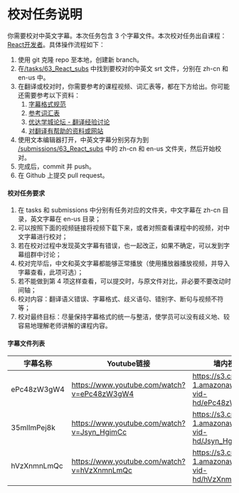 # 校对任务说明

你需要校对中英文字幕。本次任务包含 3 个字幕文件。本次校对任务出自课程：[React开发者](https://cn.udacity.com/course/react-nanodegree--nd019)。具体操作流程如下：

1. 使用 git 克隆 repo 至本地，创建新 branch。
2. 在[/tasks/63_React_subs](/tasks/63_React_subs) 中找到要校对的中英文 srt 文件，分别在 zh-cn 和 en-us 中。
3. 在翻译或校对时，你需要参考的课程视频、词汇表等，都在下方给出。你可能还需要参考以下资料：
    1. [字幕格式规范](https://github.com/udacity/cn-translation-volunteer-training/blob/master/documents/%E4%B8%AD%E6%96%87%E5%AD%97%E5%B9%95%E6%A0%BC%E5%BC%8F%E8%A7%84%E8%8C%83.md)
    2. [参考词汇表](https://docs.google.com/spreadsheets/d/1u5Nf9IEqfRR2EI4Q695KhH4dySIr9yF6rP2lTGrZKjg/edit?usp=sharing)
    3. [优达学城论坛 - 翻译经验讨论](https://discussions.youdaxue.com/c/translation/69-category)
    4. [对翻译有帮助的资料或网站](https://discussions.youdaxue.com/t/topic/3007)
4. 使用文本编辑器打开，中英文字幕分别另存为到 [/submissions/63_React_subs](/submissions/63_React_subs) 中的 zh-cn 和 en-us 文件夹，然后开始校对。
5. 完成后，commit 并 push。
6. 在 Github 上提交 pull request。


#### 校对任务要求
1. 在 tasks 和 submissions 中分别有任务对应的文件夹，中文字幕在 zh-cn 目录，英文字幕在 en-us 目录；
2. 可以按照下面的视频链接将视频下载下来，或者对照查看课程中的视频，对中文字幕进行校对；
3. 若在校对过程中发现英文字幕有错误，也一起改正，如果不确定，可以发到字幕组群中讨论；
4. 校对完毕后，中文和英文字幕都能够正常播放（使用播放器播放视频，并导入字幕查看，此项可选）；
5. 若不能做到第 4 项这样查看，可以提交时，与原文件对比，非必要不要改动时间轴；
6. 校对内容：翻译语义错误、字幕格式、歧义语句、错别字、断句与视频不符等；
7. 校对最终目标：尽量保持字幕格式的统一与整洁，使学员可以没有歧义地、较容易地理解老师讲解的课程内容。

#### 字幕文件列表

|字幕名称|Youtube链接|墙内视频链接|
|-|-|-|
|ePc48zW3gW4|https://www.youtube.com/watch?v=ePc48zW3gW4|https://s3.cn-north-1.amazonaws.com.cn/u-vid-hd/ePc48zW3gW4.mp4|
|35mlImPej8k|https://www.youtube.com/watch?v=Jsyn_HgimCc|https://s3.cn-north-1.amazonaws.com.cn/u-vid-hd/Jsyn_HgimCc.mp4|
|hVzXnmnLmQc|https://www.youtube.com/watch?v=hVzXnmnLmQc|https://s3.cn-north-1.amazonaws.com.cn/u-vid-hd/hVzXnmnLmQc.mp4|
